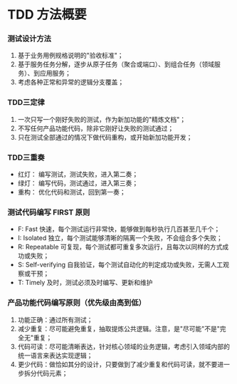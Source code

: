 # TDD 方法概要

### 测试设计方法

1. 基于业务用例规格说明的"验收标准"；
2. 基于服务任务分解，逐步从原子任务（聚合或端口）、到组合任务（领域服务）、到应用服务；
3. 考虑各种正常和异常的逻辑分支覆盖；

### TDD三定律

1. 一次只写一个刚好失败的测试，作为新加功能的"精炼文档"；
2. 不写任何产品功能代码，除非它刚好让失败的测试通过；
3. 只在测试全部通过的情况下做代码重构，或开始新加功能开发；

### TDD三重奏
* 红灯： 编写测试，测试失败，进入第二奏；
* 绿灯： 编写代码，测试通过，进入第三奏；
* 重构： 优化代码和测试，回到第一奏；

### 测试代码编写 FIRST 原则

* F: Fast              快速，每个测试运行非常快，能够做到每秒执行几百甚至几千个；
* I: Isolated          独立，每个测试能够清晰的隔离一个失败，不会组合多个失败；
* R: Repeatable        可复现，每个测试都可重复多次运行，且每次以同样的方式成功或失败；
* S: Self-verifying    自我验证，每个测试自动化的判定成功或失败，无需人工观察或干预；
* T: Timely            及时，测试必须及时编写、更新和维护

### 产品功能代码编写原则（优先级由高到低）

1. 功能正确：通过所有测试；
2. 减少重复：尽可能避免重复，抽取提炼公共逻辑。注意，是"尽可能"不是"完全无"重复；
3. 代码可读：尽可能清晰表达，针对核心领域的业务逻辑，考虑引入领域内部的统一语言来表达实现逻辑；
4. 更少代码：做恰如其分的设计，只要做到了减少重复和代码可读，就不要进一步拆分代码元素；